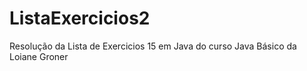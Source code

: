 # ListaExercicios2
Resolução da Lista de Exercicios 15 em Java do curso Java Básico da Loiane Groner
